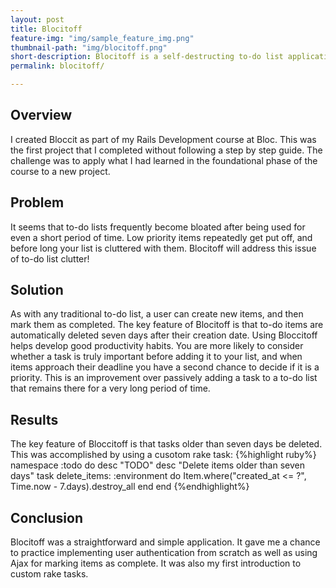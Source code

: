 ```yaml
---
layout: post
title: Blocitoff
feature-img: "img/sample_feature_img.png"
thumbnail-path: "img/blocitoff.png"
short-description: Blocitoff is a self-destructing to-do list application designed to keep your to-do lists managable.
permalink: blocitoff/

---
```

## Overview

I created Bloccit as part of my Rails Development course at Bloc.  This was the first project that I completed without following a step by step guide.  The challenge was to apply what I had learned in the foundational phase of the course to a new project.

## Problem

It seems that to-do lists frequently become bloated after being used for even a short period of time.  Low priority items repeatedly get put off, and before long your list is cluttered with them.  Blocitoff will address this issue of to-do list clutter!

## Solution

As with any traditional to-do list, a user can create new items, and then mark them as completed.  The key feature of Blocitoff is that to-do items are automatically deleted seven days after their creation date.  Using Bloccitoff helps develop good productivity habits.  You are more likely to consider whether a task is truly important before adding it to your list, and when items approach their deadline you have a second chance to decide if it is a priority.  This is an improvement over passively adding a task to a to-do list that remains there for a very long period of time.

## Results

The key feature of Bloccitoff is that tasks older than seven days be deleted.  This was accomplished by using a cusotom rake task:
{%highlight ruby%}
namespace :todo do
  desc "TODO"
  desc "Delete items older than seven days"
  task delete_items: :environment do
    Item.where("created_at <= ?", Time.now - 7.days).destroy_all
  end
end
{%endhighlight%}


## Conclusion

Blocitoff was a straightforward and simple application.  It gave me a chance to practice implementing user authentication from scratch as well as using Ajax for marking items as complete.  It was also my first introduction to custom rake tasks.


